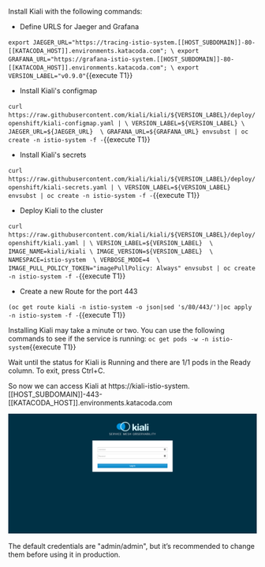 Install Kiali with the following commands:

- Define URLS for Jaeger and Grafana

`export JAEGER_URL="https://tracing-istio-system.[[HOST_SUBDOMAIN]]-80-[[KATACODA_HOST]].environments.katacoda.com"; \
export GRAFANA_URL="https://grafana-istio-system.[[HOST_SUBDOMAIN]]-80-[[KATACODA_HOST]].environments.katacoda.com"; \
export VERSION_LABEL="v0.9.0"`{{execute T1}}

- Install Kiali's configmap

`curl https://raw.githubusercontent.com/kiali/kiali/${VERSION_LABEL}/deploy/openshift/kiali-configmap.yaml | \
  VERSION_LABEL=${VERSION_LABEL} \
  JAEGER_URL=${JAEGER_URL}  \
  GRAFANA_URL=${GRAFANA_URL} envsubst | oc create -n istio-system -f -`{{execute T1}}
  
- Install Kiali's secrets

`curl https://raw.githubusercontent.com/kiali/kiali/${VERSION_LABEL}/deploy/openshift/kiali-secrets.yaml | \
  VERSION_LABEL=${VERSION_LABEL} envsubst | oc create -n istio-system -f -`{{execute T1}}
  
- Deploy Kiali to the cluster

`curl https://raw.githubusercontent.com/kiali/kiali/${VERSION_LABEL}/deploy/openshift/kiali.yaml | \
  VERSION_LABEL=${VERSION_LABEL}  \
  IMAGE_NAME=kiali/kiali \
  IMAGE_VERSION=${VERSION_LABEL}  \
  NAMESPACE=istio-system  \
  VERBOSE_MODE=4  \
  IMAGE_PULL_POLICY_TOKEN="imagePullPolicy: Always" envsubst | oc create -n istio-system -f -`{{execute T1}}
  
- Create a new Route for the port 443

`(oc get route kiali -n istio-system -o json|sed 's/80/443/')|oc apply -n istio-system -f -`{{execute T1}}
  
Installing Kiali may take a minute or two. You can use the following commands to see if the service is running: `oc get pods -w -n istio-system`{{execute T1}}

Wait until the status for Kiali is Running and there are 1/1 pods in the Ready column. To exit, press Ctrl+C.

So now we can access Kiali at https://kiali-istio-system.[[HOST_SUBDOMAIN]]-443-[[KATACODA_HOST]].environments.katacoda.com

![](../../assets/servicemesh/kiali/kiali-login.png)

The default credentials are "admin/admin", but it’s recommended to change them before using it in production.
